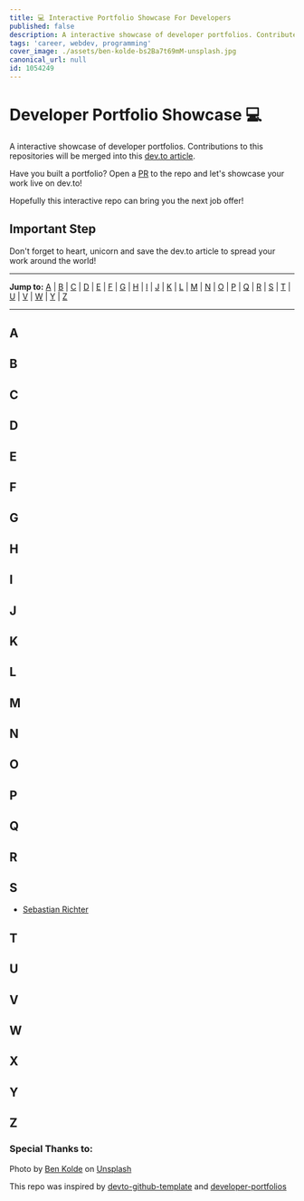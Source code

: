 ```yaml
---
title: 💻 Interactive Portfolio Showcase For Developers
published: false
description: A interactive showcase of developer portfolios. Contribute to the repositories will be merged into this dev.to article!
tags: 'career, webdev, programming'
cover_image: ./assets/ben-kolde-bs2Ba7t69mM-unsplash.jpg
canonical_url: null
id: 1054249
---
```


# Developer Portfolio Showcase 💻

A interactive showcase of developer portfolios. Contributions to this repositories will be merged into this [dev.to article](https://dev.to/gismo1337/interactive-portfolio-showcase-for-developers-26jk-temp-slug-6409226). 

Have you built a portfolio? Open a [PR](https://github.com/Gismo1337/interactive-portfolio-showcase/blob/main/CONTRIBUTING.md) to the repo and let's showcase your work live on dev.to!

Hopefully this interactive repo can bring you the next job offer!

## Important Step

Don't forget to heart, unicorn and save the dev.to article to spread your work around the world!

---

**Jump to:** [A](#a) | [B](#b) | [C](#c) | [D](#d) | [E](#e) | [F](#f) | [G](#g) | [H](#h) | [I](#i) | [J](#j) | [K](#k) | [L](#l) | [M](#m) | [N](#n) | [O](#o) | [P](#p) | [Q](#q) | [R](#r) | [S](#s) | [T](#t) | [U](#u) | [V](#v) | [W](#w) | [Y](#y) | [Z](#z)

---

## A

## B

## C

## D

## E

## F

## G

## H

## I

## J 

## K

## L

## M

## N

## O

## P

## Q

## R

## S

- [Sebastian Richter](https://gismo1337.dev/)

## T

## U

## V

## W

## X

## Y

## Z

### Special Thanks to:

Photo by <a href="https://unsplash.com/@benkolde?utm_source=unsplash&utm_medium=referral&utm_content=creditCopyText">Ben Kolde</a> on <a href="https://unsplash.com/s/photos/portfolio?utm_source=unsplash&utm_medium=referral&utm_content=creditCopyText">Unsplash</a>
  
  
This repo was inspired by [devto-github-template](https://github.com/sinedied/devto-github-template) and [developer-portfolios](https://github.com/emmabostian/developer-portfolios)